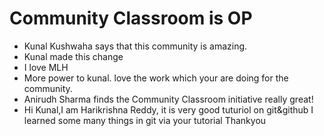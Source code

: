 # Community Classroom is OP

- Kunal Kushwaha says that this community is amazing.
- Kunal made this change
- I love MLH
- More power to kunal. love the work which your are doing for the community.
- Anirudh Sharma finds the Community Classroom initiative really great!
- Hi Kunal,I am Harikrishna Reddy, it is very good tuturiol on git&github I learned some many things in git via your tutorial
Thankyou 

